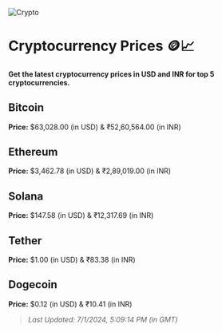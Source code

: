 
![Crypto](https://www.techguide.com.au/wp-content/uploads/2020/11/crypto3.jpeg)

# Cryptocurrency Prices 🪙📈

#### Get the latest cryptocurrency prices in USD and INR for top 5 cryptocurrencies.

## Bitcoin

**Price:** $63,028.00 (in USD) & ₹52,60,564.00 (in INR)

## Ethereum

**Price:** $3,462.78 (in USD) & ₹2,89,019.00 (in INR)

## Solana

**Price:** $147.58 (in USD) & ₹12,317.69 (in INR)

## Tether

**Price:** $1.00 (in USD) & ₹83.38 (in INR)

## Dogecoin

**Price:** $0.12 (in USD) & ₹10.41 (in INR)

> _Last Updated: 7/1/2024, 5:09:14 PM (in GMT)_
